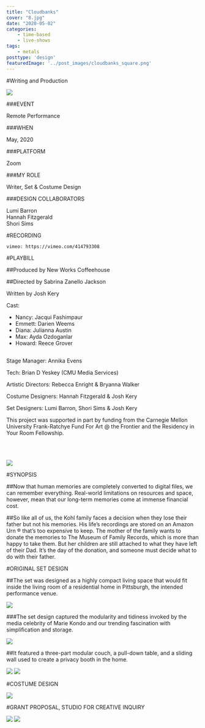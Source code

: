 ```yaml
---
title: "Cloudbanks"
cover: "8.jpg"
date: "2020-05-02"
categories:
    - time-based
    - live-shows
tags:
    - metals
posttype: 'design'
featuredImage: '../post_images/cloudbanks_square.png'
---
```


#Writing and Production

<cover-img>

<img src="../post_images/cloudbanks/screenshot.jpg">

</cover-img>

<design-meta>

###EVENT

Remote Performance

###WHEN

May, 2020

###PLATFORM

Zoom

###MY ROLE

Writer, Set & Costume Design

###DESIGN COLLABORATORS

Lumi Barron\
Hannah Fitzgerald\
Shori Sims

</design-meta>

<grid-container>

#RECORDING

`vimeo: https://vimeo.com/414793308`

#PLAYBILL

##Produced by New Works Coffeehouse

##Directed by Sabrina Zanello Jackson

Written by Josh Kery

Cast:
- Nancy: Jacqui Fashimpaur
- Emmett: Darien Weems
- Diana: Julianna Austin
- Max: Ayda Ozdoganlar
- Howard: Reece Grover

## 

Stage Manager: Annika Evens

Tech: Brian D Yeskey (CMU Media Services)

Artistic Directors: Rebecca Enright & Bryanna Walker

Costume Designers: Hannah Fitzgerald & Josh Kery

Set Designers: Lumi Barron, Shori Sims & Josh Kery

This project was supported in part by funding from the Carnegie Mellon University
Frank-Ratchye Fund For Art @ the Frontier and the Residency in Your Room Fellowship.

<br><br>

<img src="../post_images/cloudbanks/amazon_urn.png">

#SYNOPSIS

##Now that human memories are completely converted to digital files, we can remember everything. Real-world limitations on resources and space, however, mean that our long-term memories come at immense financial cost.

##So like all of us, the Kohl family faces a decision when they lose their father but not his memories. His life’s recordings are stored on an Amazon Urn ® that’s too expensive to keep. The mother of the family wants to donate the memories to The Museum of Family Records, which is more than happy to take them. But her children are still attached to what they have left of their Dad. It’s the day of the donation, and someone must decide what to do with their father.

#ORIGINAL SET DESIGN

##The set was designed as a highly compact living space that would fit inside the living room of a residential home in Pittsburgh, the intended performance venue.

<img src="../post_images/cloudbanks/set_design_overview.png">

###The set design captured the modularity and tidiness invoked by the media celebrity of Marie Kondo and our trending fascination with simplification and storage.

<img src="../post_images/cloudbanks/model_walls.png">

##It featured a three-part modular couch, a pull-down table, and a sliding wall used to create a privacy booth in the home.

<img src="../post_images/cloudbanks/sketchbook.jpg">

<img src="../post_images/cloudbanks/nancy.jpg">

#COSTUME DESIGN

<img src="../post_images/cloudbanks/costumes_design.png">

#GRANT PROPOSAL, STUDIO FOR CREATIVE INQUIRY

<img src="../post_images/cloudbanks/residency_in_room.jpg">

<img src="../post_images/cloudbanks/studio_logo.jpg">

</grid-container>